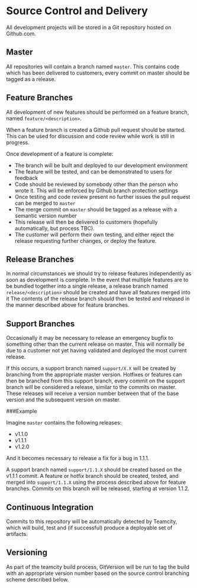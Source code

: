 # Source Control and Delivery

All development projects will be stored in a Git repository hosted on Github.com. 

## Master

All repositories will contain a branch named `master`. This contains code which has been delivered to customers, every commit on master should be tagged as a release.

## Feature Branches

All development of new features should be performed on a feature branch, named `feature/<description>`.

When a feature branch is created a Github pull request should be started. This can be used for discussion and code review while work is still in progress.

Once development of a feature is complete:

- The branch will be built and deployed to our development environment
- The feature will be tested, and can be demonstrated to users for feedback
- Code should be reviewed by somebody other than the person who wrote it. This will be enforced by Github branch protection settings
- Once testing and code review present no further issues the pull request can be merged to `master`
- The merge commit on `master` should be tagged as a release with a semantic version number
- This release will then be delivered to customers (hopefully automatically, but process TBC). 
- The customer will perform their own testing, and either reject the release requesting further changes, or deploy the feature.

## Release Branches

In normal circumstances we should try to release features independently as soon as development is complete.
In the event that multiple features are to be bundled together into a single release, a release branch named `release/<description>` should be created and have all features merged into it
The contents of the release branch should then be tested and released in the manner described above for feature branches.

## Support Branches

Occasionally it may be necessary to release an emergency bugfix to something other than the current release on master. This will normally be due to a customer not yet having validated and deployed the most current release.

If this occurs, a support branch named `support/X.X` will be created by branching from the appropriate master version.
Hotfixes or features can then be branched from this support branch, every commit on the support branch will be considered a release, similar to the commits on master. These releases will receive a version number between that of the base version and the subsequent version on master.

###Example

Imagine `master` contains the following releases:

- v1.1.0
- v1.1.1
- v1.2.0

And it becomes necessary to release a fix for a bug in 1.1.1.

A support branch named `support/1.1.X` should be created based on the v1.1.1 commit.
A feature or hotfix branch should be created, tested, and merged into `support/1.1.X` using the process described above for feature branches.
Commits on this branch will be released, starting at version 1.1.2.

## Continuous Integration

Commits to this repository will be automatically detected by Teamcity, which will build, test and (if successful) produce a deployable set of artifacts.

## Versioning

As part of the teamcity build process, GitVersion will be run to tag the build with an appropriate version number based on the source control branching scheme described below.



